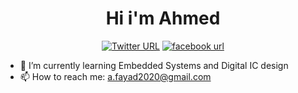 

<h1 align = "center">Hi i'm Ahmed</h1>
<p align = "center">
      <a href = "https://twitter.com/Ahmbfyad"><img alt="Twitter URL" src="https://img.shields.io/badge/Twitter-1DA1F2?style=for-the-badge&logo=twitter&logoColor=white"></a>
      <a = href = "https://www.facebook.com/Fayad00"><img src = "https://img.shields.io/badge/Facebook-1877F2?style=for-the-badge&logo=facebook&logoColor=white" alt = "facebook url"></img></a>
</p>

- 🌱 I’m currently learning Embedded Systems and Digital IC design
- 📫 How to reach me: a.fayad2020@gmail.com


